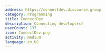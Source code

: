 ```yaml
---
address: https://connectdev.discourse.group
category: Programming
title: ConnectDev
description: Connecting developers!
userCount: 137
icon: ConnectDev.png
activity: medium
language: en_US
---
```

